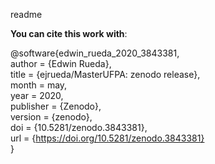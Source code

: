 readme

<b> You can cite this work with</b>:

@software{edwin_rueda_2020_3843381,<br>
  author       = {Edwin Rueda},<br>
  title        = {ejrueda/MasterUFPA: zenodo release},<br>
  month        = may,<br>
  year         = 2020,<br>
  publisher    = {Zenodo},<br>
  version      = {zenodo},<br>
  doi          = {10.5281/zenodo.3843381},<br>
  url          = {https://doi.org/10.5281/zenodo.3843381}<br>
}
